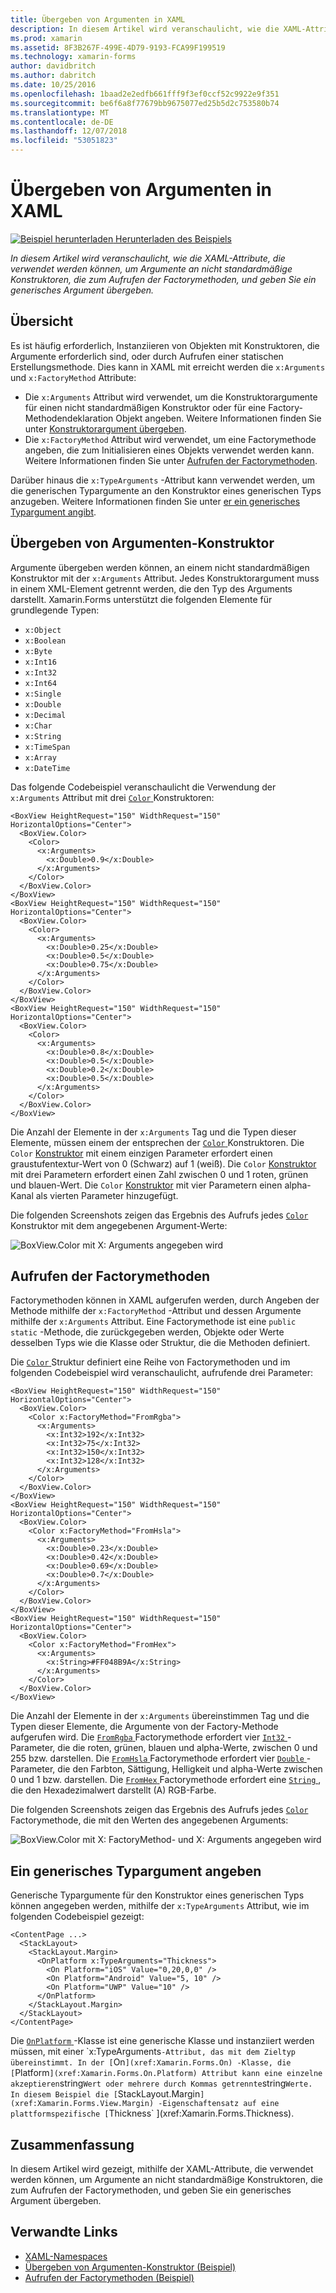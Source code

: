 ```yaml
---
title: Übergeben von Argumenten in XAML
description: In diesem Artikel wird veranschaulicht, wie die XAML-Attribute, die verwendet werden können, um Argumente an nicht standardmäßige Konstruktoren, die zum Aufrufen der Factorymethoden, und geben Sie ein generisches Argument übergeben.
ms.prod: xamarin
ms.assetid: 8F3B267F-499E-4D79-9193-FCA99F199519
ms.technology: xamarin-forms
author: davidbritch
ms.author: dabritch
ms.date: 10/25/2016
ms.openlocfilehash: 1baad2e2edfb661fff9f3ef0ccf52c9922e9f351
ms.sourcegitcommit: be6f6a8f77679bb9675077ed25b5d2c753580b74
ms.translationtype: MT
ms.contentlocale: de-DE
ms.lasthandoff: 12/07/2018
ms.locfileid: "53051823"
---
```

# <a name="passing-arguments-in-xaml"></a>Übergeben von Argumenten in XAML

[![Beispiel herunterladen](~/media/shared/download.png) Herunterladen des Beispiels](https://developer.xamarin.com/samples/xamarin-forms/xaml/passingconstructorarguments/)

_In diesem Artikel wird veranschaulicht, wie die XAML-Attribute, die verwendet werden können, um Argumente an nicht standardmäßige Konstruktoren, die zum Aufrufen der Factorymethoden, und geben Sie ein generisches Argument übergeben._

## <a name="overview"></a>Übersicht

Es ist häufig erforderlich, Instanziieren von Objekten mit Konstruktoren, die Argumente erforderlich sind, oder durch Aufrufen einer statischen Erstellungsmethode. Dies kann in XAML mit erreicht werden die `x:Arguments` und `x:FactoryMethod` Attribute:

- Die `x:Arguments` Attribut wird verwendet, um die Konstruktorargumente für einen nicht standardmäßigen Konstruktor oder für eine Factory-Methodendeklaration Objekt angeben. Weitere Informationen finden Sie unter [Konstruktorargument übergeben](#constructor_arguments).
- Die `x:FactoryMethod` Attribut wird verwendet, um eine Factorymethode angeben, die zum Initialisieren eines Objekts verwendet werden kann. Weitere Informationen finden Sie unter [Aufrufen der Factorymethoden](#factory_methods).

Darüber hinaus die `x:TypeArguments` -Attribut kann verwendet werden, um die generischen Typargumente an den Konstruktor eines generischen Typs anzugeben. Weitere Informationen finden Sie unter [er ein generisches Typargument angibt](#generic_type_arguments).

<a name="constructor_arguments" />

## <a name="passing-constructor-arguments"></a>Übergeben von Argumenten-Konstruktor

Argumente übergeben werden können, an einem nicht standardmäßigen Konstruktor mit der `x:Arguments` Attribut. Jedes Konstruktorargument muss in einem XML-Element getrennt werden, die den Typ des Arguments darstellt. Xamarin.Forms unterstützt die folgenden Elemente für grundlegende Typen:

- `x:Object`
- `x:Boolean`
- `x:Byte`
- `x:Int16`
- `x:Int32`
- `x:Int64`
- `x:Single`
- `x:Double`
- `x:Decimal`
- `x:Char`
- `x:String`
- `x:TimeSpan`
- `x:Array`
- `x:DateTime`

Das folgende Codebeispiel veranschaulicht die Verwendung der `x:Arguments` Attribut mit drei [ `Color` ](xref:Xamarin.Forms.Color) Konstruktoren:

```xaml
<BoxView HeightRequest="150" WidthRequest="150" HorizontalOptions="Center">
  <BoxView.Color>
    <Color>
      <x:Arguments>
        <x:Double>0.9</x:Double>
      </x:Arguments>
    </Color>
  </BoxView.Color>
</BoxView>
<BoxView HeightRequest="150" WidthRequest="150" HorizontalOptions="Center">
  <BoxView.Color>
    <Color>
      <x:Arguments>
        <x:Double>0.25</x:Double>
        <x:Double>0.5</x:Double>
        <x:Double>0.75</x:Double>
      </x:Arguments>
    </Color>
  </BoxView.Color>
</BoxView>
<BoxView HeightRequest="150" WidthRequest="150" HorizontalOptions="Center">
  <BoxView.Color>
    <Color>
      <x:Arguments>
        <x:Double>0.8</x:Double>
        <x:Double>0.5</x:Double>
        <x:Double>0.2</x:Double>
        <x:Double>0.5</x:Double>
      </x:Arguments>
    </Color>
  </BoxView.Color>
</BoxView>
```

Die Anzahl der Elemente in der `x:Arguments` Tag und die Typen dieser Elemente, müssen einem der entsprechen der [ `Color` ](xref:Xamarin.Forms.Color) Konstruktoren. Die `Color` [Konstruktor](xref:Xamarin.Forms.Color.%23ctor(System.Double)) mit einem einzigen Parameter erfordert einen graustufentextur-Wert von 0 (Schwarz) auf 1 (weiß). Die `Color` [Konstruktor](xref:Xamarin.Forms.Color.%23ctor(System.Double,System.Double,System.Double)) mit drei Parametern erfordert einen Zahl zwischen 0 und 1 roten, grünen und blauen-Wert. Die `Color` [Konstruktor](xref:Xamarin.Forms.Color.%23ctor(System.Double,System.Double,System.Double,System.Double)) mit vier Parametern einen alpha-Kanal als vierten Parameter hinzugefügt.

Die folgenden Screenshots zeigen das Ergebnis des Aufrufs jedes [ `Color` ](xref:Xamarin.Forms.Color) Konstruktor mit dem angegebenen Argument-Werte:

![](passing-arguments-images/passing-arguments.png "BoxView.Color mit X: Arguments angegeben wird")

<a name="factory_methods" />

## <a name="calling-factory-methods"></a>Aufrufen der Factorymethoden

Factorymethoden können in XAML aufgerufen werden, durch Angeben der Methode mithilfe der `x:FactoryMethod` -Attribut und dessen Argumente mithilfe der `x:Arguments` Attribut. Eine Factorymethode ist eine `public static` -Methode, die zurückgegeben werden, Objekte oder Werte desselben Typs wie die Klasse oder Struktur, die die Methoden definiert.

Die [ `Color` ](xref:Xamarin.Forms.Color) Struktur definiert eine Reihe von Factorymethoden und im folgenden Codebeispiel wird veranschaulicht, aufrufende drei Parameter:

```xaml
<BoxView HeightRequest="150" WidthRequest="150" HorizontalOptions="Center">
  <BoxView.Color>
    <Color x:FactoryMethod="FromRgba">
      <x:Arguments>
        <x:Int32>192</x:Int32>
        <x:Int32>75</x:Int32>
        <x:Int32>150</x:Int32>                        
        <x:Int32>128</x:Int32>
      </x:Arguments>
    </Color>
  </BoxView.Color>
</BoxView>
<BoxView HeightRequest="150" WidthRequest="150" HorizontalOptions="Center">
  <BoxView.Color>
    <Color x:FactoryMethod="FromHsla">
      <x:Arguments>
        <x:Double>0.23</x:Double>
        <x:Double>0.42</x:Double>
        <x:Double>0.69</x:Double>
        <x:Double>0.7</x:Double>
      </x:Arguments>
    </Color>
  </BoxView.Color>
</BoxView>
<BoxView HeightRequest="150" WidthRequest="150" HorizontalOptions="Center">
  <BoxView.Color>
    <Color x:FactoryMethod="FromHex">
      <x:Arguments>
        <x:String>#FF048B9A</x:String>
      </x:Arguments>
    </Color>
  </BoxView.Color>
</BoxView>
```

Die Anzahl der Elemente in der `x:Arguments` übereinstimmen Tag und die Typen dieser Elemente, die Argumente von der Factory-Methode aufgerufen wird. Die [ `FromRgba` ](xref:Xamarin.Forms.Color.FromRgba(System.Int32,System.Int32,System.Int32,System.Int32)) Factorymethode erfordert vier [ `Int32` ](https://docs.microsoft.com/dotnet/api/system.int32) -Parameter, die die roten, grünen, blauen und alpha-Werte, zwischen 0 und 255 bzw. darstellen. Die [ `FromHsla` ](xref:Xamarin.Forms.Color.FromHsla(System.Double,System.Double,System.Double,System.Double)) Factorymethode erfordert vier [ `Double` ](https://docs.microsoft.com/dotnet/api/system.double) -Parameter, die den Farbton, Sättigung, Helligkeit und alpha-Werte zwischen 0 und 1 bzw. darstellen. Die [ `FromHex` ](xref:Xamarin.Forms.Color.FromHex(System.String)) Factorymethode erfordert eine [ `String` ](https://docs.microsoft.com/dotnet/api/system.string) , die den Hexadezimalwert darstellt (A) RGB-Farbe.

Die folgenden Screenshots zeigen das Ergebnis des Aufrufs jedes [ `Color` ](xref:Xamarin.Forms.Color) Factorymethode, die mit den Werten des angegebenen Arguments:

![](passing-arguments-images/factory-methods.png "BoxView.Color mit X: FactoryMethod- und X: Arguments angegeben wird")

<a name="generic_type_arguments" />

## <a name="specifying-a-generic-type-argument"></a>Ein generisches Typargument angeben

Generische Typargumente für den Konstruktor eines generischen Typs können angegeben werden, mithilfe der `x:TypeArguments` Attribut, wie im folgenden Codebeispiel gezeigt:

```xaml
<ContentPage ...>
  <StackLayout>
    <StackLayout.Margin>
      <OnPlatform x:TypeArguments="Thickness">
        <On Platform="iOS" Value="0,20,0,0" />
        <On Platform="Android" Value="5, 10" />
        <On Platform="UWP" Value="10" />
      </OnPlatform>
    </StackLayout.Margin>
  </StackLayout>
</ContentPage>
```

Die [ `OnPlatform` ](xref:Xamarin.Forms.OnPlatform`1) -Klasse ist eine generische Klasse und instanziiert werden müssen, mit einer `x:TypeArguments` -Attribut, das mit dem Zieltyp übereinstimmt. In der [ `On` ](xref:Xamarin.Forms.On) -Klasse, die [ `Platform` ](xref:Xamarin.Forms.On.Platform) Attribut kann eine einzelne akzeptieren `string` Wert oder mehrere durch Kommas getrennte `string` Werte. In diesem Beispiel die [ `StackLayout.Margin` ](xref:Xamarin.Forms.View.Margin) -Eigenschaftensatz auf eine plattformspezifische [ `Thickness` ](xref:Xamarin.Forms.Thickness).

## <a name="summary"></a>Zusammenfassung

In diesem Artikel wird gezeigt, mithilfe der XAML-Attribute, die verwendet werden können, um Argumente an nicht standardmäßige Konstruktoren, die zum Aufrufen der Factorymethoden, und geben Sie ein generisches Argument übergeben.


## <a name="related-links"></a>Verwandte Links

- [XAML-Namespaces](~/xamarin-forms/xaml/namespaces.md)
- [Übergeben von Argumenten-Konstruktor (Beispiel)](https://developer.xamarin.com/samples/xamarin-forms/xaml/passingconstructorarguments/)
- [Aufrufen der Factorymethoden (Beispiel)](https://developer.xamarin.com/samples/xamarin-forms/xaml/callingfactorymethods/)

